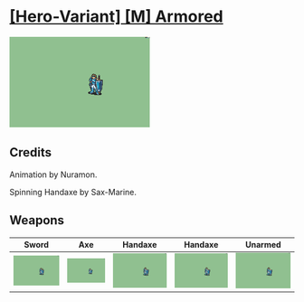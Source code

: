 # [\[Hero-Variant\] \[M\] Armored](./)

<img src="./1.%20Sword/Sword_000.png" alt="[Hero-Variant] [M] Armored standing" />

## Credits

Animation by Nuramon.

Spinning Handaxe by Sax-Marine.

## Weapons


|Sword |Axe |Handaxe |Handaxe |Unarmed |
|  :---: | :---: | :---: | :---: | :---: |
| <img alt="Sword animation" src="./1.%20Sword/Sword.gif" /> | <img alt="Axe animation" src="./3.%20Axe/Axe.gif" /> | <img alt="Handaxe animation" src="./4.%20Handaxe/Handaxe.gif" /> | <img alt="Handaxe animation" src="./4.%20Handaxe%20(Spin)/Handaxe.gif" /> | <img alt="Unarmed animation" src="./8.%20Unarmed/Unarmed.gif" /> |

